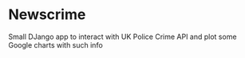 # Newscrime
Small DJango app to interact with UK Police Crime API and plot some Google charts with such info
